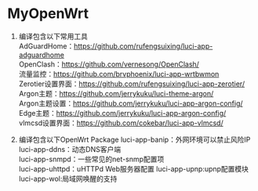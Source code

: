 # MyOpenWrt
1. 编译包含以下常用工具  
    AdGuardHome：https://github.com/rufengsuixing/luci-app-adguardhome  
    OpenClash：https://github.com/vernesong/OpenClash/  
    流量监控：https://github.com/brvphoenix/luci-app-wrtbwmon  
    Zerotier设置界面：https://github.com/rufengsuixing/luci-app-zerotier/  
    Argon主题：https://github.com/jerrykuku/luci-theme-argon/  
    Argon主题设置：https://github.com/jerrykuku/luci-app-argon-config/  
    Edge主题：https://github.com/jerrykuku/luci-app-argon-config/  
    vlmcsd设置界面：https://github.com/cokebar/luci-app-vlmcsd/  
  
2. 编译包含以下OpenWrt Package
    luci-app-banip：外网环境可以禁止风险IP  
    luci-app-ddns：动态DNS客户端  
    luci-app-snmpd：一些常见的net-snmp配置项  
    luci-app-uhttpd：uHTTPd Web服务器配置
    luci-app-upnp:upnp配置模块 
    luci-app-wol:局域网唤醒的支持  
